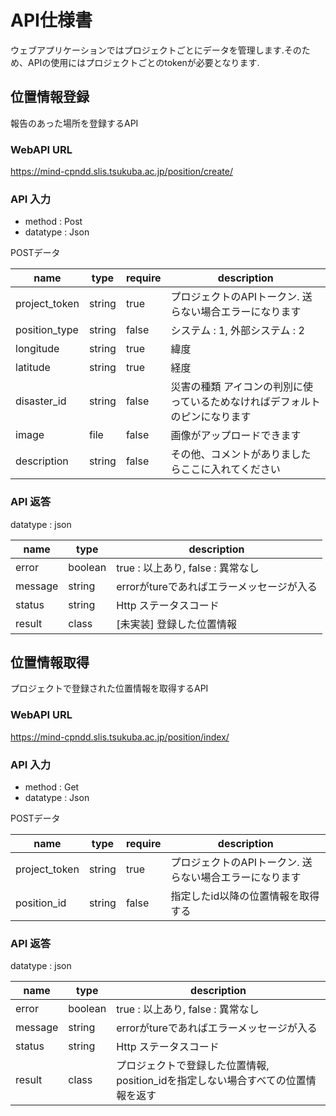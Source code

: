 # API仕様書

ウェブアプリケーションではプロジェクトごとにデータを管理します.そのため、APIの使用にはプロジェクトごとのtokenが必要となります.

## 位置情報登録

報告のあった場所を登録するAPI

### WebAPI URL

https://mind-cpndd.slis.tsukuba.ac.jp/position/create/

### API 入力

- method : Post
- datatype : Json

POSTデータ

|name           |type     |require|description                                                          |
|---------------|---------|-------|---------------------------------------------------------------------|
|project_token  |string   |true   |プロジェクトのAPIトークン. 送らない場合エラーになります                   |
|position_type  |string   |false  |システム : 1, 外部システム : 2                                         |
|longitude      |string   |true   |緯度                                                                  |
|latitude       |string   |true   |経度                                                                  |
|disaster_id    |string   |false  |災害の種類 アイコンの判別に使っているためなければデフォルトのピンになります |
|image          |file     |false  |画像がアップロードできます                                              |
|description    |string   |false  |その他、コメントがありましたらここに入れてください                        |

### API 返答

datatype : json

|name           |type     |description                                                          |
|---------------|---------|---------------------------------------------------------------------|
|error          |boolean  |true : 以上あり, false : 異常なし                                      |
|message        |string   |errorがtureであればエラーメッセージが入る                                |
|status         |string   |Http ステータスコード                                                   |
|result         |class    |[未実装] 登録した位置情報                                               |

## 位置情報取得

プロジェクトで登録された位置情報を取得するAPI

### WebAPI URL

https://mind-cpndd.slis.tsukuba.ac.jp/position/index/

### API 入力

- method : Get
- datatype : Json

POSTデータ

|name           |type     |require|description                                                          |
|---------------|---------|-------|---------------------------------------------------------------------|
|project_token  |string   |true   |プロジェクトのAPIトークン. 送らない場合エラーになります                   |
|position_id    |string   |false  |指定したid以降の位置情報を取得する                                      |

### API 返答

datatype : json

|name           |type     |description                                                                |
|---------------|---------|---------------------------------------------------------------------------|
|error          |boolean  |true : 以上あり, false : 異常なし                                            |
|message        |string   |errorがtureであればエラーメッセージが入る                                      |
|status         |string   |Http ステータスコード                                                        |
|result         |class    |プロジェクトで登録した位置情報, position_idを指定しない場合すべての位置情報を返す |